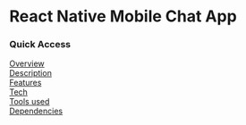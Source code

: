 # React Native Mobile Chat App

### Quick Access

[Overview](#overview) <br/>
[Description](#description) <br/>
[Features](#features) <br/>
[Tech](#tech) <br/>
[Tools used](#built) <br/>
[Dependencies](#dependencies) <br/>
